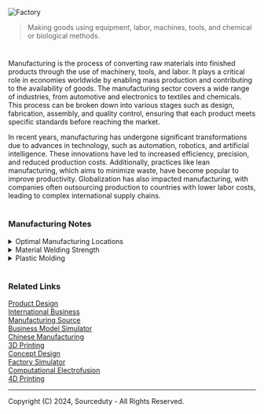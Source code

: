 ![Factory](https://github.com/user-attachments/assets/9b97bfa8-a3a7-42f6-b699-47ca39c94c61)

> Making goods using equipment, labor, machines, tools, and chemical or biological methods.

#

Manufacturing is the process of converting raw materials into finished products through the use of machinery, tools, and labor. It plays a critical role in economies worldwide by enabling mass production and contributing to the availability of goods. The manufacturing sector covers a wide range of industries, from automotive and electronics to textiles and chemicals. This process can be broken down into various stages such as design, fabrication, assembly, and quality control, ensuring that each product meets specific standards before reaching the market.

In recent years, manufacturing has undergone significant transformations due to advances in technology, such as automation, robotics, and artificial intelligence. These innovations have led to increased efficiency, precision, and reduced production costs. Additionally, practices like lean manufacturing, which aims to minimize waste, have become popular to improve productivity. Globalization has also impacted manufacturing, with companies often outsourcing production to countries with lower labor costs, leading to complex international supply chains.

#
### Manufacturing Notes

<details><summary>Optimal Manufacturing Locations</summary>
<br>

#
### Steel Manufacturing

Common Uses: Construction, automotive, infrastructure, and appliances.

#### Best Country for Manufacturing:

China is the world's leading producer of steel, benefiting from extensive infrastructure, cost-effective labor, and significant technological advancements in production processes. China's steel industry is characterized by its ability to produce large quantities of both traditional and green steel, aiming to reduce carbon emissions and improve sustainability. In addition to China, the United States is also a significant player in the steel industry, focusing on producing high-quality steel products for the automotive and aerospace sectors. The U.S. steel industry leverages advanced technologies and stringent quality standards to maintain its competitive edge​​.

#
### Electronics Manufacturing

Common Uses: Consumer electronics, industrial electronics, telecommunications.

#### Best Country for Manufacturing:

China dominates the electronics manufacturing sector due to its well-established supply chains, large skilled workforce, and advanced manufacturing capabilities. Major electronics companies like Huawei and Lenovo are headquartered in China, taking advantage of both local and international expertise. South Korea is also a critical player in high-tech electronics manufacturing, with companies like Samsung and LG leading the way in consumer electronics and display technologies. These countries benefit from strong industrial ecosystems that support innovation and production efficiency​​.

#
### Textiles and Apparel Manufacturing

Common Uses: Clothing, home textiles, industrial textiles.

#### Best Country for Manufacturing:

Bangladesh is renowned for its cost-effective labor and substantial manufacturing infrastructure, making it one of the top exporters of garments globally. The country has developed a robust textile sector that supports a significant portion of its economy. Vietnam is emerging as a strong competitor due to its lower labor costs compared to China and its growing manufacturing capabilities. The Vietnamese government has also been proactive in creating favorable conditions for the textile industry, attracting investments and boosting production capacity​​.

#
### Automotive Parts Manufacturing

Common Uses: Vehicle manufacturing, repair parts, aftermarket components.

#### Best Country for Manufacturing:

Germany stands out in automotive parts manufacturing, known for its precision engineering and high-quality production. Major manufacturers like BMW, Mercedes-Benz, and Volkswagen are headquartered in Germany, leveraging the country’s advanced manufacturing technologies and skilled labor force. Mexico also presents a strong case for automotive parts manufacturing due to its proximity to the U.S. market, cost-effective labor, and favorable trade agreements like USMCA. These factors make Mexico an attractive destination for automotive manufacturing, offering efficiency and reduced shipping times for North American markets​​.

#
### Plastics Manufacturing

Common Uses: Packaging, consumer goods, automotive components, medical devices.

#### Best Country for Manufacturing:

China leads in plastics manufacturing, benefiting from its extensive manufacturing base and the ability to produce a wide range of plastic products cost-effectively. The country’s infrastructure supports high-volume production, making it a global leader in this sector. The United States also has a robust plastics manufacturing industry, particularly for high-quality and specialized plastic products used in medical and automotive industries. The U.S. focuses on innovation and quality, ensuring its products meet stringent industry standards​​.

#
### Pharmaceuticals Manufacturing

Common Uses: Medicines, vaccines, health supplements.

#### Best Country for Manufacturing:

India is a major global hub for pharmaceuticals, particularly in generic drug production. The country benefits from a large pool of skilled professionals, cost-effective manufacturing processes, and strong government support for the pharmaceutical sector. Germany excels in high-quality pharmaceutical manufacturing, driven by stringent regulatory standards and significant innovation in drug development. German pharmaceutical companies are known for their commitment to quality and safety, making them leaders in the global market​​.

#
### Nanomaterials Manufacturing

Common Uses: Electronics, coatings, medical devices, energy storage.

#### Best Country for Manufacturing:

The United States is a leader in nanotechnology research and manufacturing, with companies developing advanced nanomaterials for a wide range of applications. U.S. firms are at the forefront of innovation, creating materials that enhance product performance and enable new technologies. Japan is also significant in the nanomaterials sector, investing heavily in research and development to produce high-performance nanomaterials. Japanese companies leverage their expertise in precision manufacturing to create advanced materials for high-tech applications.

#
### Optimal Manufacturing Location

The optimal location for manufacturing specific materials and products depends on balancing factors such as cost, quality, technological capabilities, and market access. While China continues to lead in many sectors due to its scale and efficiency, countries like Germany, the United States, India, and Vietnam offer competitive advantages in specialized areas. Businesses should consider these factors and the unique strengths of each country when deciding where to manufacture their products.

The best choice for manufacturing depends on the specific needs of the product and business strategy. For cost-sensitive products, China and Vietnam are strong choices due to their lower labor costs and established infrastructure. For companies targeting the North American market, Mexico offers proximity and cost benefits. India presents a growing opportunity with government support and a large workforce, while Eastern Europe provides a skilled labor force close to Western markets. For high-tech and high-quality products, the United States remains a top choice despite higher costs. Balancing these factors based on the product type, market, and company priorities will guide the best manufacturing location decision.

<br>
</details>

<details><summary>Material Welding Strength</summary>
<br>

![Welder](https://github.com/user-attachments/assets/ea236a84-0caa-4414-9cd3-1334e450ca87)

This table below provides a detailed breakdown of different material types, their associated filler materials, and their thickness ranges. It also describes whether welding typically increases the strength of the material. The table specifies which welding processes are compatible with each material, including Stick (SMAW), MIG (GMAW), TIG (GTAW), Flux-Cored Arc Welding (FCAW), and Submerged Arc Welding (SAW). For example, low carbon steel with an E70XX filler material works with most processes, while materials like aluminum and stainless steel are best suited for TIG and MIG processes but are not compatible with Stick welding.

Each material has specific filler materials and welding process compatibility, which impacts the ease of use and the effectiveness of welding. Stainless steel, aluminum, and titanium are commonly welded using TIG or MIG, ensuring strength without compromising material properties. Heavier materials, such as tool steels and high carbon steel, often require Stick or SAW welding to handle their toughness, but they may need additional treatments for maximum strength. Cast iron and high carbon steel are more complex due to their brittleness, requiring post-weld treatments to maintain material integrity.

............................................................................................................................

Material Type      | Filler Material     | Thickness Range       | Strength Increase?                                       | Stick (SMAW) | MIG (GMAW) | TIG (GTAW) | FCAW | SAW
-------------------|---------------------|-----------------------|----------------------------------------------------------|--------------|------------|------------|------|-----
Low Carbon Steel   | E70XX Series        | 1/8" (3 mm) to 1"     | Yes (with proper heat treatment)                          | Yes          | Limited    | No         | Yes  | Yes
Stainless Steel    | ER308L, ER316L      | 1/16" (1.5 mm) to 1/2"| Yes (if heat input is controlled)                        | No           | Yes        | Yes        | No   | No
Aluminum           | ER4043, ER5356      | 1/16" (1.5 mm) to 1/4"| Yes (with heat control)                                  | No           | Yes        | Yes        | No   | No
Titanium           | ERTi-2, ERTi-5      | 1/16" (1.5 mm) to 1/2"| Yes                                                       | No           | Limited    | Yes        | No   | No
Nickel Alloys      | Inconel 625         | 1/16" (1.5 mm) to 3/4"| Yes (in high-temperature conditions)                     | Limited      | Yes        | Yes        | Yes  | Yes
Tool Steels        | Tool Steel Filler   | 1/8" (3 mm) to 1"     | Yes (with pre-heating and post-weld treatments)          | Yes          | No         | Yes        | Yes  | No
Cast Iron          | Nickel-based        | Varies                | No (unless treated post-weld)                            | Yes          | No         | No         | Yes  | No
High Carbon Steel  | E8018, E9018        | 1/8" (3 mm) to 1"     | No (without heat treatment, brittleness may occur)       | Yes          | No         | No         | Yes  | Yes

<br>
</details>

<details><summary>Plastic Molding</summary>
<br>

![Plastic Injection](https://github.com/user-attachments/assets/16057304-6df5-4467-9088-6bc838c85ad0)

Plastic molding is a manufacturing process where plastic materials are shaped into specific forms using molds. This method involves melting plastic pellets and injecting them into a mold where they cool and solidify into the desired shape. Plastic molding is widely used in industries ranging from automotive to consumer products because of its ability to produce high-precision parts in large volumes. The process offers versatility, allowing the production of items with intricate designs, varying sizes, and different material properties. Some of the most common types of plastic molding techniques include injection molding, blow molding, and rotational molding.

Overmolding is a specialized form of plastic molding that involves molding a layer of plastic over an existing part or substrate, often made of a different material. This technique is commonly used to create products that require a combination of materials to achieve desired functional or aesthetic properties. For example, overmolding can be used to add a soft rubber grip to a rigid plastic handle, providing both comfort and durability. The process enhances product design by allowing for multi-material construction, improving ergonomics, and reducing assembly steps since parts are combined in the molding process itself.

Other related plastic molding methods include insert molding and multi-shot molding. Insert molding involves placing a pre-made part, often metal or another plastic, into a mold before injecting plastic around it. This creates a bonded assembly without the need for additional manufacturing steps. Multi-shot molding, on the other hand, allows for the injection of multiple plastic materials in sequence, creating complex parts with different colors or material properties in one production cycle. Both techniques are widely used in the automotive, electronics, and medical industries, where complex parts with varied functionalities are required.

These advanced molding techniques enable manufacturers to create more efficient, durable, and high-performance products by combining different materials in a single process. The ability to use multiple materials, integrate components, and create intricate designs opens up possibilities for product innovation while also reducing production costs and time. As plastic molding technologies continue to evolve, they play a crucial role in various industries by enabling the mass production of components that meet precise specifications.

<br>
</details>

#
### Related Links

[Product Design](https://github.com/sourceduty/Product_Design)
<br>
[International Business](https://github.com/sourceduty/International_Business)
<br>
[Manufacturing Source](https://github.com/sourceduty/Manufacturing_Source)
<br>
[Business Model Simulator](https://github.com/sourceduty/Business_Model_Simulator)
<br>
[Chinese Manufacturing](https://github.com/sourceduty/Chinese_Manufacturing)
<br>
[3D Printing](https://github.com/sourceduty/3D_Printing)
<br>
[Concept Design](https://github.com/sourceduty/Concept_Design)
<br>
[Factory Simulator](https://github.com/sourceduty/Factory_Simulator)
<br>
[Computational Electrofusion](https://github.com/sourceduty/Computational_Electrofusion)
<br>
[4D Printing](https://github.com/sourceduty/4D_Printing)

***
Copyright (C) 2024, Sourceduty - All Rights Reserved.
